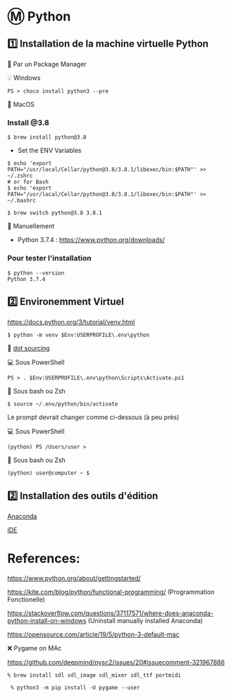 # :m: Python

## :one: Installation de la machine virtuelle Python

:pushpin: Par un Package Manager

:bulb: Windows

```
PS > choco install python3 --pre
```

:apple: MacOS 

### Install @3.8

```
$ brew install python@3.8
```

* Set the ENV Variables

```
$ echo 'export PATH="/usr/local/Cellar/python@3.8/3.8.1/libexec/bin:$PATH"' >> ~/.zshrc
# or for Bash
$ echo 'export PATH="/usr/local/Cellar/python@3.8/3.8.1/libexec/bin:$PATH"' >> ~/.bashrc
```

```
$ brew switch python@3.8 3.8.1
```

:pushpin: Manuellement

* Python 3.7.4 :  https://www.python.org/downloads/

### Pour tester l'installation
```
$ python --version
Python 3.7.4
```

## :two: Environemment Virtuel

https://docs.python.org/3/tutorial/venv.html

```
$ python -m venv $Env:USERPROFILE\.env\python 
```

:round_pushpin: [dot sourcing](https://docs.microsoft.com/en-us/powershell/module/microsoft.powershell.core/about/about_scripts?view=powershell-7#script-scope-and-dot-sourcing)

:computer: Sous PowerShell

```
PS > . $Env:USERPROFILE\.env\python\Scripts\Activate.ps1
```

:apple: Sous bash ou Zsh

```
$ source ~/.env/python/bin/activate
```

Le prompt devrait changer comme ci-dessous (à peu près)

:computer: Sous PowerShell

```
(python) PS /Users/user >
```

:apple: Sous bash ou Zsh


```
(python) user@computer ~ $ 
```

## :two: Installation des outils d'édition

[Anaconda](Anaconda.md)

[IDE](IDE.md)



# References:

https://www.python.org/about/gettingstarted/

https://kite.com/blog/python/functional-programming/ (Programmation Fonctionelle)

https://stackoverflow.com/questions/37117571/where-does-anaconda-python-install-on-windows (Uninstall manually installed Anaconda)

https://opensource.com/article/19/5/python-3-default-mac

:x: Pygame on MAc

https://github.com/deepmind/pysc2/issues/20#issuecomment-321967886


```
% brew install sdl sdl_image sdl_mixer sdl_ttf portmidi
```

```
 % python3 -m pip install -U pygame --user  
```
